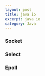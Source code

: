 ```yaml
---
layout: post
title: java io
excerpt: java io
category: Java
---
```


### Socket
### Select
### Epoll
